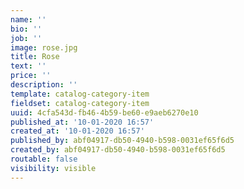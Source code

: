 ```yaml
---
name: ''
bio: ''
job: ''
image: rose.jpg
title: Rose
text: ''
price: ''
description: ''
template: catalog-category-item
fieldset: catalog-category-item
uuid: 4cfa543d-fb46-4b59-be60-e9aeb6270e10
published_at: '10-01-2020 16:57'
created_at: '10-01-2020 16:57'
published_by: abf04917-db50-4940-b598-0031ef65f6d5
created_by: abf04917-db50-4940-b598-0031ef65f6d5
routable: false
visibility: visible
---
```

